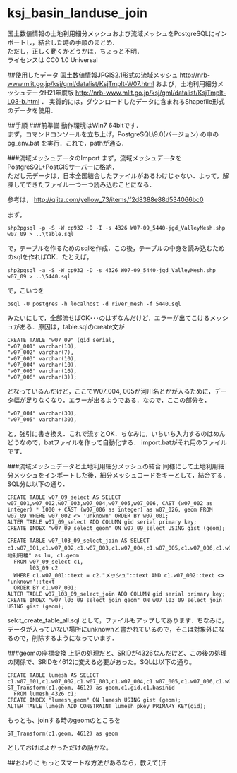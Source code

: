 # ksj_basin_landuse_join

国土数値情報の土地利用細分メッシュおよび流域メッシュをPostgreSQLにインポートし，結合した時の手順のまとめ．  
ただし，正しく動くかどうかは，ちょっと不明．  
ライセンスは CC0 1.0 Universal

##使用したデータ
国土数値情報JPGIS2.1形式の流域メッシュ http://nrb-www.mlit.go.jp/ksj/gml/datalist/KsjTmplt-W07.html および，土地利用細分メッシュデータH21年度版 http://nrb-www.mlit.go.jp/ksj/gml/datalist/KsjTmplt-L03-b.html ．
実質的には，ダウンロードしたデータに含まれるShapefile形式のデータを使用．

##手順
###前準備
動作環境はWin7 64bitです．  
まず，コマンドコンソールを立ち上げ，PostgreSQL\9.0(バージョン) の中のpg_env.bat を実行．これで，pathが通る．

###流域メッシュデータのImport
まず，流域メッシュデータをPostgreSQL+PostGISサーバーに格納．  
ただし元データは，日本全国結合したファイルがあるわけじゃない．よって，解凍してできたファイル一つ一つ読み込むことになる．

参考は， http://qiita.com/yellow_73/items/f2d8388e88d534066bc0

まず，

```
shp2pgsql -p -S -W cp932 -D -I -s 4326 W07-09_5440-jgd_ValleyMesh.shp w07_09 > ..\table.sql
```

で，テーブルを作るためのsqlを作成．この後，テーブルの中身を読み込むためのsqlを作ればOK．たとえば，

```
shp2pgsql -a -S -W cp932 -D -s 4326 W07-09_5440-jgd_ValleyMesh.shp w07_09 > ..\5440.sql
```

で，こいつを

```
psql -U postgres -h localhost -d river_mesh -f 5440.sql
```

みたいにして，全部流せばOK･･･のはずなんだけど，エラーが出てこけるメッシュがある．原因は，table.sqlのcreate文が

```
CREATE TABLE "w07_09" (gid serial,
"w07_001" varchar(10),
"w07_002" varchar(7),
"w07_003" varchar(10),
"w07_004" varchar(10),
"w07_005" varchar(16),
"w07_006" varchar(3));
```

となっているんだけど，ここでW07_004, 005が河川名とかが入るために，データ幅が足りなくなり，エラーが出るようである．なので，ここの部分を，

```
"w07_004" varchar(30),
"w07_005" varchar(30),
```

と，強引に書き換え．これで流すとOK．ちなみに，いちいち入力するのはめんどうなので，batファイルを作って自動化する．  import.batがそれ用のファイルです．

###流域メッシュデータと土地利用細分メッシュの結合
同様にして土地利用細分メッシュをインポートした後，細分メッシュコードをキーとして，結合する．SQL分は以下の通り．

```
CREATE TABLE w07_09_select AS SELECT w07_001,w07_002,w07_003,w07_004,w07_005,w07_006, CAST (w07_002 as integer) * 1000 + CAST (w07_006 as integer) as w07_026, geom FROM w07_09 WHERE w07_002 <> 'unknown' ORDER BY w07_001;
ALTER TABLE w07_09_select ADD COLUMN gid serial primary key;
CREATE INDEX "w07_09_select_geom" ON w07_09_select USING gist (geom);

CREATE TABLE w07_l03_09_select_join AS SELECT c1.w07_001,c1.w07_002,c1.w07_003,c1.w07_004,c1.w07_005,c1.w07_006,c1.w07_026,c2."土地利用種" as lu, c1.geom 
  FROM w07_09_select c1,
       l03_09 c2
  WHERE c1.w07_001::text = c2."メッシュ"::text AND c1.w07_002::text <> 'unknown'::text
  ORDER BY c1.w07_001;
ALTER TABLE w07_l03_09_select_join ADD COLUMN gid serial primary key;
CREATE INDEX "w07_l03_09_select_join_geom" ON w07_l03_09_select_join USING gist (geom);
```
selct_create_table_all.sql として，ファイルもアップしてあります．ちなみに，データが入っていない場所にunknownと書かれているので，そこは対象外になるので，削除するようになっています．

###geomの座標変換
上記の処理だと、SRIDが4326なんだけど、この後の処理の関係で、SRIDを4612に変える必要があった。SQLは以下の通り。

```
CREATE TABLE lumesh AS SELECT c1.w07_001,c1.w07_002,c1.w07_003,c1.w07_004,c1.w07_005,c1.w07_006,c1.w07_026,c1.lu, ST_Transform(c1.geom, 4612) as geom,c1.gid,c1.basinid
  FROM lumesh_4326 c1;
CREATE INDEX "lumesh_geom" ON lumesh USING gist (geom);
ALTER TABLE lumesh ADD CONSTRAINT lumesh_pkey PRIMARY KEY(gid);
```

もっとも、joinする時のgeomのところを

```
ST_Transform(c1.geom, 4612) as geom
```

としておけばよかっただけの話かな。

##おわりに
もっとスマートな方法があるなら，教えて(汗
